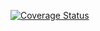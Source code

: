 [![Coverage Status](https://coveralls.io/repos/github/Rickyz03/ProvaMavenRepo/badge.svg?branch=develop)](https://coveralls.io/github/Rickyz03/ProvaMavenRepo?branch=develop)
